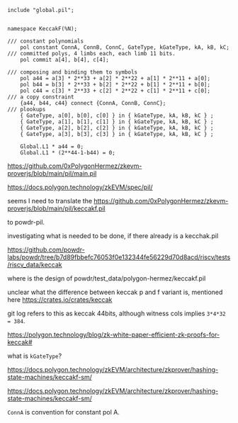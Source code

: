 
```pil
include "global.pil";


namespace KeccakF(%N);

/// constant polynomials
    pol constant ConnA, ConnB, ConnC, GateType, kGateType, kA, kB, kC;
/// committed polys, 4 limbs each, each limb 11 bits.
    pol commit a[4], b[4], c[4];

/// composing and binding them to symbols
    pol a44 = a[3] * 2**33 + a[2] * 2**22 + a[1] * 2**11 + a[0];
    pol b44 = b[3] * 2**33 + b[2] * 2**22 + b[1] * 2**11 + b[0];
    pol c44 = c[3] * 2**33 + c[2] * 2**22 + c[1] * 2**11 + c[0];
/// a copy constraint
    {a44, b44, c44} connect {ConnA, ConnB, ConnC};
/// plookups
    { GateType, a[0], b[0], c[0] } in { kGateType, kA, kB, kC } ;
    { GateType, a[1], b[1], c[1] } in { kGateType, kA, kB, kC } ;
    { GateType, a[2], b[2], c[2] } in { kGateType, kA, kB, kC } ;
    { GateType, a[3], b[3], c[3] } in { kGateType, kA, kB, kC } ;

    Global.L1 * a44 = 0;
    Global.L1 * (2**44-1-b44) = 0;
```





https://github.com/0xPolygonHermez/zkevm-proverjs/blob/main/pil/main.pil

https://docs.polygon.technology/zkEVM/spec/pil/

seems I need to translate the
https://github.com/0xPolygonHermez/zkevm-proverjs/blob/main/pil/keccakf.pil

to  powdr-pil.

investigating what is needed to be done, if there already is a kecchak.pil


https://github.com/powdr-labs/powdr/tree/b7d89fbbefc76053f0e132344fe56229d70d8acd/riscv/tests/riscv_data/keccak


where is the design of powdr/test_data/polygon-hermez/keccakf.pil

unclear what the difference between keccak p and f variant is, mentioned here https://crates.io/crates/keccak


git log refers to this as keccak 44bits, although witness cols implies `3*4*32 = 384`.


https://polygon.technology/blog/zk-white-paper-efficient-zk-proofs-for-keccak#

what is `kGateType`?

https://docs.polygon.technology/zkEVM/architecture/zkprover/hashing-state-machines/keccakf-sm/


https://docs.polygon.technology/zkEVM/architecture/zkprover/hashing-state-machines/keccakf-sm/

`ConnA` is convention for constant pol A.
